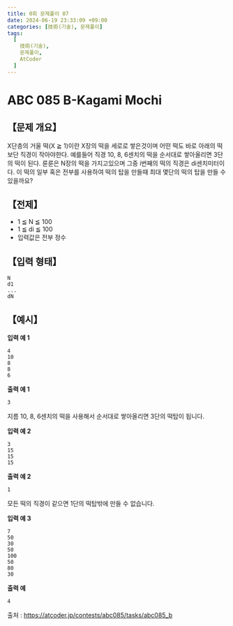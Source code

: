 ```yaml
---
title: 0회 문제풀이 07
date: 2024-06-19 23:33:09 +09:00
categories: [技術(기술), 문제풀이]
tags:
  [
    技術(기술),
    문제풀이,
    AtCoder
  ]
---
```

# ABC 085 B-Kagami Mochi
## 【문제 개요】
X단층의 거울 떡(X ≧ 1)이란 X장의 떡을 세로로 쌓은것이며 어떤 떡도 바로 아래의 떡보단 직경이 작아야한다.
예를들어 직경 10, 8, 6센치의 떡을 순서대로 쌓아올리면 3단의 떡이 된다.
룬룬은 N장의 떡을 가지고있으며 그중 i번째의 떡의 직경은 di센치미터이다. 이 떡의 일부 혹은 전부를 사용하여 떡의 탑을 만들때 최대 몇단의 떡의 탑을 만들 수 있을까요?

## 【전제】
- 1 ≦ N ≦ 100
- 1 ≦ di ≦ 100
- 입력값은 전부 정수

## 【입력 형태】
```
N
d1
...
dN
```

## 【예시】

**입력 예 1**

```
4
10
8
8
6
```

**출력 예 1**

```
3
```

지름 10, 8, 6센치의 떡을 사용해서 순서대로 쌓아올리면 3단의 떡탑이 됩니다.

**입력 예 2**

```
3
15
15
15
```

**출력 예 2**

```
1
```

모든 떡의 직경이 같으면 1단의 떡탑밖에 만들 수 없습니다.

**입력 예 3**

```
7
50
30
50
100
50
80
30
```

**출력 예**

```
4
```

출처 : <a href="https://atcoder.jp/contests/abc085/tasks/abc085_b">https://atcoder.jp/contests/abc085/tasks/abc085_b</a> 